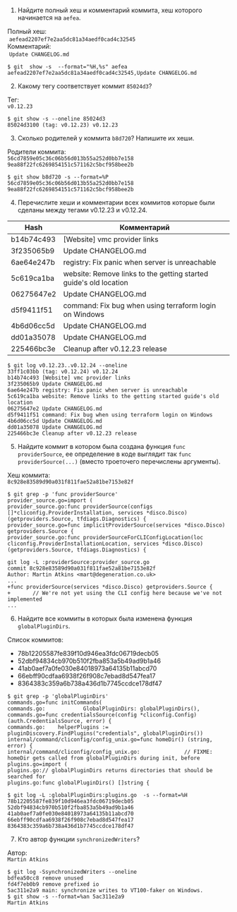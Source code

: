 1. Найдите полный хеш и комментарий коммита, хеш которого начинается на `aefea`.

Полный хеш:\
&nbsp;`aefead2207ef7e2aa5dc81a34aedf0cad4c32545`\
Комментарий:\
&nbsp;`Update CHANGELOG.md`

```
$ git  show -s  --format="%H,%s" aefea
aefead2207ef7e2aa5dc81a34aedf0cad4c32545,Update CHANGELOG.md
```
2. Какому тегу соответствует коммит `85024d3`?

Тег:\
`v0.12.23`
```
$ git show -s --oneline 85024d3
85024d3100 (tag: v0.12.23) v0.12.23
```

3. Сколько родителей у коммита `b8d720`? Напишите их хеши.

Родители коммита:\
`56cd7859e05c36c06b56d013b55a252d0bb7e158`\
`9ea88f22fc6269854151c571162c5bcf958bee2b`

```
$ git show b8d720 -s --format=%P
56cd7859e05c36c06b56d013b55a252d0bb7e158 9ea88f22fc6269854151c571162c5bcf958bee2b
```

4. Перечислите хеши и комментарии всех коммитов которые были сделаны между тегами  v0.12.23 и v0.12.24.

| Hash        | Комментарий           |
|-|-|
|b14b74c493| [Website] vmc provider links|
|3f235065b9| Update CHANGELOG.md|
|6ae64e247b| registry: Fix panic when server is unreachable|
|5c619ca1ba| website: Remove links to the getting started guide's old location|
|06275647e2| Update CHANGELOG.md|
|d5f9411f51| command: Fix bug when using terraform login on Windows|
|4b6d06cc5d| Update CHANGELOG.md|
|dd01a35078| Update CHANGELOG.md|
|225466bc3e| Cleanup after v0.12.23 release|

```
$ git log v0.12.23..v0.12.24 --oneline
33ff1c03bb (tag: v0.12.24) v0.12.24
b14b74c493 [Website] vmc provider links
3f235065b9 Update CHANGELOG.md
6ae64e247b registry: Fix panic when server is unreachable
5c619ca1ba website: Remove links to the getting started guide's old location
06275647e2 Update CHANGELOG.md
d5f9411f51 command: Fix bug when using terraform login on Windows
4b6d06cc5d Update CHANGELOG.md
dd01a35078 Update CHANGELOG.md
225466bc3e Cleanup after v0.12.23 release
```

5. Найдите коммит в котором была создана функция `func providerSource`, ее определение в коде выглядит 
так `func providerSource(...)` (вместо троеточего перечислены аргументы).

Хеш коммита:\
`8c928e83589d90a031f811fae52a81be7153e82f`

```
$ git grep -p 'func providerSource'
provider_source.go=import (
provider_source.go:func providerSource(configs []*cliconfig.ProviderInstallation, services *disco.Disco) (getproviders.Source, tfdiags.Diagnostics) {
provider_source.go=func implicitProviderSource(services *disco.Disco) getproviders.Source {
provider_source.go:func providerSourceForCLIConfigLocation(loc cliconfig.ProviderInstallationLocation, services *disco.Disco) (getproviders.Source, tfdiags.Diagnostics) {

git log -L :providerSource:provider_source.go
commit 8c928e83589d90a031f811fae52a81be7153e82f
Author: Martin Atkins <mart@degeneration.co.uk>
...
+func providerSource(services *disco.Disco) getproviders.Source {
+       // We're not yet using the CLI config here because we've not implemented
...
```

6. Найдите все коммиты в которых была изменена функция `globalPluginDirs`.

Список коммитов:
- 78b12205587fe839f10d946ea3fdc06719decb05
- 52dbf94834cb970b510f2fba853a5b49ad9b1a46
- 41ab0aef7a0fe030e84018973a64135b11abcd70
- 66ebff90cdfaa6938f26f908c7ebad8d547fea17
- 8364383c359a6b738a436d1b7745ccdce178df47
```
$ git grep -p 'globalPluginDirs'
commands.go=func initCommands(
commands.go:            GlobalPluginDirs: globalPluginDirs(),
commands.go=func credentialsSource(config *cliconfig.Config) (auth.CredentialsSource, error) {
commands.go:    helperPlugins := pluginDiscovery.FindPlugins("credentials", globalPluginDirs())
internal/command/cliconfig/config_unix.go=func homeDir() (string, error) {
internal/command/cliconfig/config_unix.go:              // FIXME: homeDir gets called from globalPluginDirs during init, before
plugins.go=import (
plugins.go:// globalPluginDirs returns directories that should be searched for
plugins.go:func globalPluginDirs() []string {

$ git log -L :globalPluginDirs:plugins.go  -s --format=%H
78b12205587fe839f10d946ea3fdc06719decb05
52dbf94834cb970b510f2fba853a5b49ad9b1a46
41ab0aef7a0fe030e84018973a64135b11abcd70
66ebff90cdfaa6938f26f908c7ebad8d547fea17
8364383c359a6b738a436d1b7745ccdce178df47
```
7. Кто автор функции `synchronizedWriters`? 

Автор:\
`Martin Atkins`
```
$ git log -SsynchronizedWriters --oneline
bdfea50cc8 remove unused
fd4f7eb0b9 remove prefixed io
5ac311e2a9 main: synchronize writes to VT100-faker on Windows.
$ git show -s --format=%an 5ac311e2a9
Martin Atkins
```
